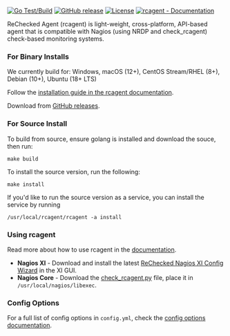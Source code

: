 [![Go Test/Build](https://github.com/rechecked/rcagent/actions/workflows/go.yml/badge.svg)](https://github.com/rechecked/rcagent/actions/workflows/go.yml)
[![GitHub release](https://img.shields.io/github/release/rechecked/rcagent?include_prereleases=&sort=semver&color=blue)](https://github.com/rechecked/rcagent/releases/)
[![License](https://img.shields.io/badge/License-GPLv3-blue)](https://github.com/rechecked/rcagent/blob/main/LICENSE)
[![rcagent - Documentation](https://img.shields.io/badge/rcagent-Documentation-informational)](https://docs.rechecked.io/rcagent)

ReChecked Agent (rcagent) is light-weight, cross-platform, API-based agent that is compatible with Nagios (using NRDP and check_rcagent) check-based monitoring systems.

### For Binary Installs

We currently build for: Windows, macOS (12+), CentOS Stream/RHEL (8+), Debian (10+), Ubuntu (18+ LTS)

Follow the [installation guide in the rcagent documentation](https://docs.rechecked.io/rcagent/getting-started/installation/).

Download from [GitHub releases](https://github.com/rechecked/rcagent/releases).

### For Source Install

To build from source, ensure golang is installed and download the souce, then run:

```
make build
```

To install the source version, run the following:

```
make install
```

If you'd like to run the source version as a service, you can install the service by running

```
/usr/local/rcagent/rcagent -a install
```

### Using rcagent

Read more about how to use rcagent in the [documentation](https://docs.rechecked.io/rcagent/).

- **Nagios XI** - Download and install the latest [ReChecked Nagios XI Config Wizard](https://github.com/rechecked/rcagent-nagiosxi/releases/latest/download/rcagent.zip) in the XI GUI.
- **Nagios Core** - Download the [check_rcagent.py](https://github.com/rechecked/rcagent-plugins/releases/latest/download/check_rcagent.py) file, place it in `/usr/local/nagios/libexec`.

### Config Options

For a full list of config options in `config.yml`, check the [config options documentation](https://docs.rechecked.io/config/options/).
